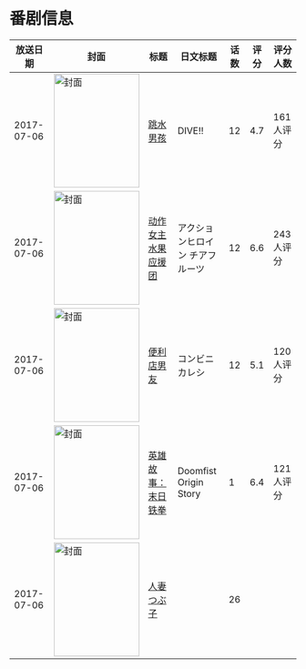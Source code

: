 # 番剧信息

|放送日期|封面|标题|日文标题|话数|评分|评分人数|
|---|---|---|---|---|---|---|
|2017-07-06|<img src="//lain.bgm.tv/pic/cover/c/ae/ef/202267_1X1tC.jpg" alt="封面" style="width:150px;height:200px;object-fit:cover;">|[跳水男孩](https://bangumi.tv/subject/202267)|DIVE!!|12|4.7|161人评分|
|2017-07-06|<img src="//lain.bgm.tv/pic/cover/c/ea/2a/204483_3Q7dd.jpg" alt="封面" style="width:150px;height:200px;object-fit:cover;">|[动作女主 水果应援团](https://bangumi.tv/subject/204483)|アクションヒロイン チアフルーツ|12|6.6|243人评分|
|2017-07-06|<img src="//lain.bgm.tv/pic/cover/c/5b/ee/213509_87rSt.jpg" alt="封面" style="width:150px;height:200px;object-fit:cover;">|[便利店男友](https://bangumi.tv/subject/213509)|コンビニカレシ|12|5.1|120人评分|
|2017-07-06|<img src="//lain.bgm.tv/pic/cover/c/8b/9c/219166_rEaL1.jpg" alt="封面" style="width:150px;height:200px;object-fit:cover;">|[英雄故事：末日铁拳](https://bangumi.tv/subject/219166)|Doomfist Origin Story|1|6.4|121人评分|
|2017-07-06|<img src="//lain.bgm.tv/pic/cover/c/82/a1/399908_kVyfH.jpg" alt="封面" style="width:150px;height:200px;object-fit:cover;">|[人妻つぶ子](https://bangumi.tv/subject/399908)||26|||
